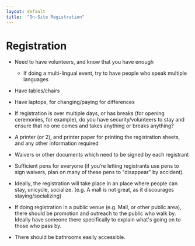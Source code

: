 ```yaml
---
layout: default
title:  "On-Site Registration"
---
```


# Registration

* Need to have volunteers, and know that you have enough

    * If doing a multi-lingual event, try to have people who speak multiple languages

* Have tables/chairs

* Have laptops, for changing/paying for differences

* If registration is over multiple days, or has breaks (for opening ceremonies, for example), do you have security/volunteers to stay and ensure that no one comes and takes anything or breaks anything?

* A printer (or 2), and printer paper for printing the registration sheets, and any other information required

* Waivers or other documents which need to be signed by each registrant

* Sufficient pens for everyone (if you’re letting registrants use pens to sign waivers, plan on many of these pens to "disappear" by accident).

* Ideally, the registration will take place in an place where people can stay, unicycle, socialize. (e.g. A mall is not great, as it discourages staying/socializing)

* If doing registration in a public venue (e.g. Mall, or other public area), there should be promotion and outreach to the public who walk by. Ideally have someone there specifically to explain what's going on to those who pass by.

* There should be bathrooms easily accessible.
